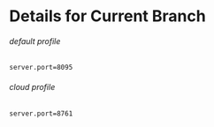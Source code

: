 # Details for Current Branch

###### default profile
` server.port=8095 `

###### cloud profile
` server.port=8761 `